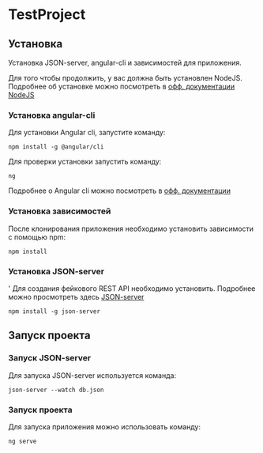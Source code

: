 # TestProject

## Установка
Установка JSON-server, angular-cli и зависимостей для приложения.

Для того чтобы продолжить, у вас должна быть установлен NodeJS. Подробнее об установке можно посмотреть в [офф. документации NodeJS](https://nodejs.org/en/download/package-manager/)

### Установка angular-cli

Для установки Angular cli, запустите команду:

```shell script
npm install -g @angular/cli
```

Для проверки установки запустить команду:

```shell script
ng
```

Подробнее о Angular cli можно посмотреть в [офф. документации](https://angular.io/cli)

### Установка зависимостей

После клонирования приложения необходимо установить зависимости с помощью npm:

```shell script
npm install
```


### Установка JSON-server
'
Для создания фейкового REST API необходимо установить. Подробнее можно просмотреть здесь [JSON-server](https://github.com/typicode/json-server)

```shell script
npm install -g json-server
```

## Запуск проекта

### Запуск JSON-server

Для запуска JSON-server используется команда:

```shell script
json-server --watch db.json
```

### Запуск проекта

Для запуска приложения можно использовать команду:

```shell script
ng serve
```
